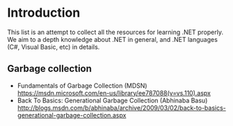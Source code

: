 # Introduction
This list is an attempt to collect all the resources for learning .NET properly. We aim to a depth knowledge about .NET in general, and .NET languages (C#, Visual Basic, etc) in details.

## Garbage collection
 * Fundamentals of Garbage Collection (MDSN) https://msdn.microsoft.com/en-us/library/ee787088(v=vs.110).aspx	
 * Back To Basics: Generational Garbage Collection (Abhinaba Basu) http://blogs.msdn.com/b/abhinaba/archive/2009/03/02/back-to-basics-generational-garbage-collection.aspx